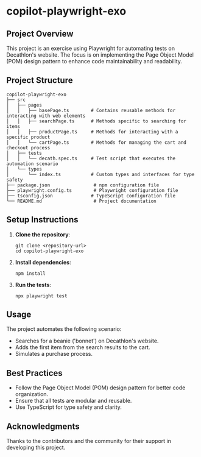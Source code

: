 # copilot-playwright-exo

## Project Overview
This project is an exercise using Playwright for automating tests on Decathlon's website. The focus is on implementing the Page Object Model (POM) design pattern to enhance code maintainability and readability.

## Project Structure
```
copilot-playwright-exo
├── src
│   ├── pages
│   │   ├── basePage.ts        # Contains reusable methods for interacting with web elements
│   │   ├── searchPage.ts      # Methods specific to searching for items
│   │   ├── productPage.ts     # Methods for interacting with a specific product
│   │   └── cartPage.ts        # Methods for managing the cart and checkout process
│   ├── tests
│   │   └── decath.spec.ts     # Test script that executes the automation scenario
│   └── types
│       └── index.ts           # Custom types and interfaces for type safety
├── package.json                # npm configuration file
├── playwright.config.ts        # Playwright configuration file
├── tsconfig.json              # TypeScript configuration file
└── README.md                   # Project documentation
```

## Setup Instructions
1. **Clone the repository**:
   ```
   git clone <repository-url>
   cd copilot-playwright-exo
   ```

2. **Install dependencies**:
   ```
   npm install
   ```

3. **Run the tests**:
   ```
   npx playwright test
   ```

## Usage
The project automates the following scenario:
- Searches for a beanie ('bonnet') on Decathlon's website.
- Adds the first item from the search results to the cart.
- Simulates a purchase process.

## Best Practices
- Follow the Page Object Model (POM) design pattern for better code organization.
- Ensure that all tests are modular and reusable.
- Use TypeScript for type safety and clarity.

## Acknowledgments
Thanks to the contributors and the community for their support in developing this project.